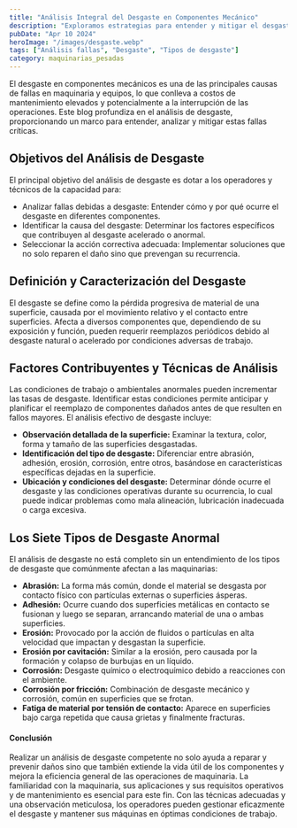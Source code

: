 ```yaml
---
title: "Análisis Integral del Desgaste en Componentes Mecánico"
description: "Exploramos estrategias para entender y mitigar el desgaste en maquinaria, crucial para reducir fallas y costos de mantenimiento"
pubDate: "Apr 10 2024"
heroImage: "/images/desgaste.webp"
tags: ["Análisis fallas", "Desgaste", "Tipos de desgaste"]
category: maquinarias_pesadas
---
```


El desgaste en componentes mecánicos es una de las principales causas de fallas en maquinaria y equipos, lo que conlleva a costos de mantenimiento elevados y potencialmente a la interrupción de las operaciones. Este blog profundiza en el análisis de desgaste, proporcionando un marco para entender, analizar y mitigar estas fallas críticas.

## Objetivos del Análisis de Desgaste

El principal objetivo del análisis de desgaste es dotar a los operadores y técnicos de la capacidad para:

- Analizar fallas debidas a desgaste: Entender cómo y por qué ocurre el desgaste en diferentes componentes.
- Identificar la causa del desgaste: Determinar los factores específicos que contribuyen al desgaste acelerado o anormal.
- Seleccionar la acción correctiva adecuada: Implementar soluciones que no solo reparen el daño sino que prevengan su recurrencia.

## Definición y Caracterización del Desgaste

El desgaste se define como la pérdida progresiva de material de una superficie, causada por el movimiento relativo y el contacto entre superficies. Afecta a diversos componentes que, dependiendo de su exposición y función, pueden requerir reemplazos periódicos debido al desgaste natural o acelerado por condiciones adversas de trabajo.

## Factores Contribuyentes y Técnicas de Análisis

Las condiciones de trabajo o ambientales anormales pueden incrementar las tasas de desgaste. Identificar estas condiciones permite anticipar y planificar el reemplazo de componentes dañados antes de que resulten en fallos mayores. El análisis efectivo de desgaste incluye:

- **Observación detallada de la superficie:** Examinar la textura, color, forma y tamaño de las superficies desgastadas.
- **Identificación del tipo de desgaste:** Diferenciar entre abrasión, adhesión, erosión, corrosión, entre otros, basándose en características específicas dejadas en la superficie.
- **Ubicación y condiciones del desgaste:** Determinar dónde ocurre el desgaste y las condiciones operativas durante su ocurrencia, lo cual puede indicar problemas como mala alineación, lubricación inadecuada o carga excesiva.

## Los Siete Tipos de Desgaste Anormal

El análisis de desgaste no está completo sin un entendimiento de los tipos de desgaste que comúnmente afectan a las maquinarias:

- **Abrasión:** La forma más común, donde el material se desgasta por contacto físico con partículas externas o superficies ásperas.
- **Adhesión:** Ocurre cuando dos superficies metálicas en contacto se fusionan y luego se separan, arrancando material de una o ambas superficies.
- **Erosión:** Provocado por la acción de fluidos o partículas en alta velocidad que impactan y desgastan la superficie.
- **Erosión por cavitación:** Similar a la erosión, pero causada por la formación y colapso de burbujas en un líquido.
- **Corrosión:** Desgaste químico o electroquímico debido a reacciones con el ambiente.
- **Corrosión por fricción:** Combinación de desgaste mecánico y corrosión, común en superficies que se frotan.
- **Fatiga de material por tensión de contacto:** Aparece en superficies bajo carga repetida que causa grietas y finalmente fracturas.

#### Conclusión

Realizar un análisis de desgaste competente no solo ayuda a reparar y prevenir daños sino que también extiende la vida útil de los componentes y mejora la eficiencia general de las operaciones de maquinaria. La familiaridad con la maquinaria, sus aplicaciones y sus requisitos operativos y de mantenimiento es esencial para este fin. Con las técnicas adecuadas y una observación meticulosa, los operadores pueden gestionar eficazmente el desgaste y mantener sus máquinas en óptimas condiciones de trabajo.

